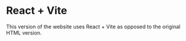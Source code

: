 # React + Vite

This version of the website uses React + Vite as opposed to the original HTML version.

